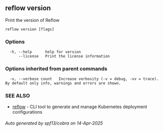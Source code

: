 ## reflow version

Print the version of Reflow

```
reflow version [flags]
```

### Options

```
  -h, --help      help for version
      --license   Print the license information
```

### Options inherited from parent commands

```
  -v, --verbose count   Increase verbosity (-v = debug, -vv = trace). By default only info, warnings and errors are shown.
```

### SEE ALSO

* [reflow](reflow.md)	 - CLI tool to generate and manage Kubernetes deployment configurations

###### Auto generated by spf13/cobra on 14-Apr-2025
